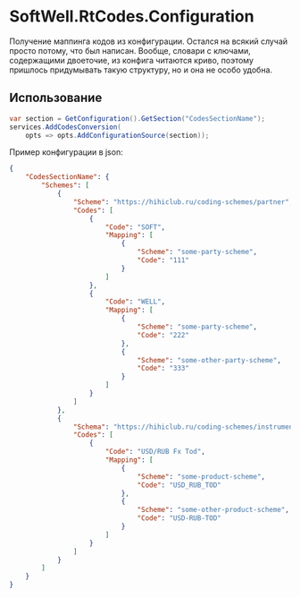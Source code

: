# SoftWell.RtCodes.Configuration

Получение маппинга кодов из конфигурации.
Остался на всякий случай просто потому, что был написан. Вообще, словари с ключами, содержащими двоеточие, из конфига читаются криво, поэтому пришлось придумывать такую структуру, но и она не особо удобна.


## Использование


```c#
var section = GetConfiguration().GetSection("CodesSectionName");
services.AddCodesConversion(
    opts => opts.AddConfigurationSource(section));
```

Пример конфигурации в json:

```json
{
    "CodesSectionName": {
        "Schemes": [
            {
                "Scheme": "https://hihiclub.ru/coding-schemes/partner",
                "Codes": [
                    {
                        "Code": "SOFT",
                        "Mapping": [
                            {
                                "Scheme": "some-party-scheme",
                                "Code": "111"
                            }
                        ]
                    },
                    {
                        "Code": "WELL",
                        "Mapping": [
                            {
                                "Scheme": "some-party-scheme",
                                "Code": "222"
                            },
                            {
                                "Scheme": "some-other-party-scheme",
                                "Code": "333"
                            }
                        ]
                    }
                ]
            },
            {
                "Schema": "https://hihiclub.ru/coding-schemes/instrument-id",
                "Codes": [
                    {
                        "Code": "USD/RUB Fx Tod",
                        "Mapping": [
                            {
                                "Scheme": "some-product-scheme",
                                "Code": "USD_RUB_TOD"
                            },
                            {
                                "Scheme": "some-other-product-scheme",
                                "Code": "USD-RUB-TOD"
                            }
                        ]
                    }
                ]
            }
        ]
    }
}
```
